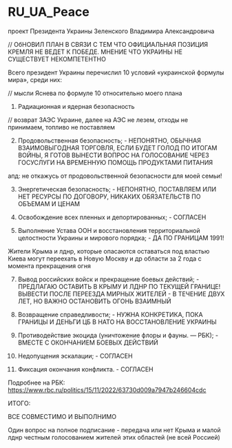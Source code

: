 # RU_UA_Peace
проект Президента Украины Зеленского Владимира Александровича

// ОбНОВИЛ ПЛАН В СВЯЗИ С ТЕМ ЧТО ОФИЦИАЛЬНАЯ ПОЗИЦИЯ КРЕМЛЯ НЕ ВЕДЕТ К ПОБЕДЕ. МНЕНИЕ ЧТО УКРАИНЫ НЕ СУЩЕСТВУЕТ НЕКОМПЕТЕНТНО 

Всего президент Украины перечислил 10 условий «украинской формулы мира», среди них:

// мысли Яснева по формуле 10 относительно моего плана

1) Радиационная и ядерная безопасность

// возврат ЗАЭС Украине, далее на АЭС не лезем, отходы не принимаем, топливо не поставляем

2) Продовольственная безопасность; - НЕПОНЯТНО, ОБЫЧНАЯ ВЗАИМОВЫГОДНАЯ ТОРГОВЛЯ, 
ЕСЛИ БУДЕТ ГОЛОД ПО ИТОГАМ ВОЙНЫ, Я ГОТОВ ВЫНЕСТИ ВОПРОС НА ГОЛОСОВАНИЕ ЧЕРЕЗ ГОСУСЛУГИ НА ВРЕМЕННУЮ ПОМОЩЬ ПРОДУКТАМИ ПИТАНИЯ

апд: не откажусь от продовольственной безопасности для моей семьи!

3) Энергетическая безопасность; - НЕПОНЯТНО, ПОСТАВЛЯЕМ ИЛИ НЕТ РЕСУРСЫ ПО ДОГОВОРУ, НИКАКИХ ОБЯЗАТЕЛЬСТВ ПО ОБЪЕМАМ И ЦЕНАМ 

4) Освобождение всех пленных и депортированных; - СОГЛАСЕН

5) Выполнение Устава ООН и восстановления территориальной целостности Украины и мирового порядка; - ДА ПО ГРАНИЦАМ 1991!

Жители Крыма и лднр, которые опасаются оставаться под властью Киева могут переехать в Новую Москву и др области за 2 года с момента прекращения огня

7) Вывод российских войск и прекращение боевых действий; - ПРЕДЛАГАЮ ОСТАВИТЬ В КРЫМУ И ЛДНР ПО ТЕКУЩЕЙ ГРАНИЦЕ! 
ВЫВЕСТИ ПОСЛЕ ПЕРЕЕЗДА МИРНЫХ ЖИТЕЛЕЙ - В ТЕЧЕНИЕ ДВУХ ЛЕТ, НО ВАЖНО ОСТАНОВИТЬ ОГОНЬ ВЗАИМНЫЙ

7) Возвращение справедливости; - НУЖНА КОНКРЕТИКА, ПОКА ГРАНИЦЫ И ДЕНЬГИ ЦБ В НАТО НА ВОССТАНОВЛЕНИЕ УКРАИНЫ

8) Противодействие экоцида (уничтожение флоры и фауны. — РБК);  - ВМЕСТЕ С ОКОНЧАНИЕМ БОЕВЫХ ДЕЙСТВИЙ

9) Недопущения эскалации;  - СОГЛАСЕН

10) Фиксация окончания конфликта. - СОГЛАСЕН

Подробнее на РБК:
https://www.rbc.ru/politics/15/11/2022/63730d009a7947b246604cdc


ИТОГО:

ВСЕ СОВМЕСТИМО И ВЫПОЛНИМО 

Один вопрос на полное подписание - передача или нет Крыма и малой лднр честным голосованием жителей этих областей (не всей Россией)
